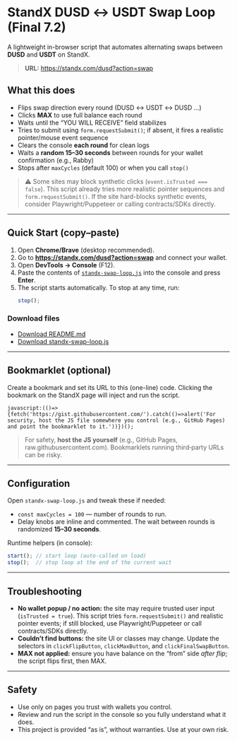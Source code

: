 # StandX DUSD ↔ USDT Swap Loop (Final 7.2)

A lightweight in-browser script that automates alternating swaps between **DUSD** and **USDT** on StandX.

> **URL:** https://standx.com/dusd?action=swap

## What this does
- Flips swap direction every round (DUSD ↔ USDT ↔ DUSD …)
- Clicks **MAX** to use full balance each round
- Waits until the “YOU WILL RECEIVE” field stabilizes
- Tries to submit using `form.requestSubmit()`; if absent, it fires a realistic pointer/mouse event sequence
- Clears the console **each round** for clean logs
- Waits a **random 15–30 seconds** between rounds for your wallet confirmation (e.g., Rabby)
- Stops after `maxCycles` (default 100) or when you call `stop()`

> ⚠️ Some sites may block synthetic clicks (`event.isTrusted === false`). This script already tries more realistic pointer sequences and `form.requestSubmit()`. If the site hard-blocks synthetic events, consider Playwright/Puppeteer or calling contracts/SDKs directly.

---

## Quick Start (copy–paste)
1. Open **Chrome/Brave** (desktop recommended).
2. Go to **https://standx.com/dusd?action=swap** and connect your wallet.
3. Open **DevTools → Console** (F12).
4. Paste the contents of [`standx-swap-loop.js`](./standx-swap-loop.js) into the console and press **Enter**.
5. The script starts automatically. To stop at any time, run:
   ```js
   stop();
   ```

### Download files
- [Download README.md](sandbox:/mnt/data/README.md)
- [Download standx-swap-loop.js](sandbox:/mnt/data/standx-swap-loop.js)

---

## Bookmarklet (optional)
Create a bookmark and set its URL to this (one-line) code. Clicking the bookmark on the StandX page will inject and run the script.

```text
javascript:(()=>{fetch('https://gist.githubusercontent.com/').catch(()=>alert('For security, host the JS file somewhere you control (e.g., GitHub Pages) and point the bookmarklet to it.'))})();
```
> For safety, **host the JS yourself** (e.g., GitHub Pages, raw.githubusercontent.com). Bookmarklets running third‑party URLs can be risky.

---

## Configuration
Open `standx-swap-loop.js` and tweak these if needed:

- `const maxCycles = 100` — number of rounds to run.
- Delay knobs are inline and commented. The wait between rounds is randomized **15–30 seconds**.

Runtime helpers (in console):
```js
start(); // start loop (auto-called on load)
stop();  // stop loop at the end of the current wait
```

---

## Troubleshooting
- **No wallet popup / no action:** the site may require trusted user input (`isTrusted = true`). This script tries `form.requestSubmit()` and realistic pointer events; if still blocked, use Playwright/Puppeteer or call contracts/SDKs directly.
- **Couldn’t find buttons:** the site UI or classes may change. Update the selectors in `clickFlipButton`, `clickMaxButton`, and `clickFinalSwapButton`.
- **MAX not applied:** ensure you have balance on the “from” side *after flip*; the script flips first, then MAX.

---

## Safety
- Use only on pages you trust with wallets you control.
- Review and run the script in the console so you fully understand what it does.
- This project is provided “as is”, without warranties. Use at your own risk.
